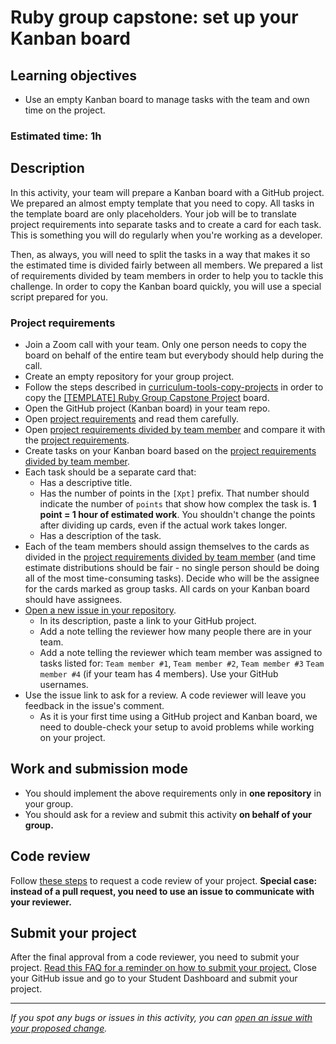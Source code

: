 # Ruby group capstone: set up your Kanban board

## Learning objectives
- Use an empty Kanban board to manage tasks with the team and own time on the project.

### Estimated time: 1h

## Description

In this activity, your team will prepare a Kanban board with a GitHub project. We prepared an almost empty template that you need to copy.
All tasks in the template board are only placeholders. Your job will be to translate project requirements into separate tasks and to create a card for each task.
This is something you will do regularly when you're working as a developer.

Then, as always, you will need to split the tasks in a way that makes it so the estimated time is divided fairly between all members.
We prepared a list of requirements divided by team members in order to help you to tackle this challenge.
In order to copy the Kanban board quickly, you will use a special script prepared for you.

### Project requirements

- Join a Zoom call with your team. Only one person needs to copy the board on behalf of the entire team but everybody should help during the call.
- Create an empty repository for your group project.
- Follow the steps described in [curriculum-tools-copy-projects](https://github.com/microverseinc/curriculum-tools-copy-projects) in order to copy the [[TEMPLATE] Ruby Group Capstone Project](https://github.com/microverseinc/curriculum-ruby/projects/1) board.
- Open the GitHub project (Kanban board) in your team repo.
- Open [project requirements](./catalog_of_my_things.md) and read them carefully.
- Open [project requirements divided by team member](./catalog_of_my_things_divided.md) and compare it with the [project requirements](./catalog_of_my_things.md).
- Create tasks on your Kanban board based on the [project requirements divided by team member](./catalog_of_my_things_divided.md).
- Each task should be a separate card that:
    - Has a descriptive title.
    - Has the number of points in the `[Xpt]` prefix. That number should indicate the number of `points` that show how complex the task is. **1 point = 1 hour of estimated work**. You shouldn't change the points after dividing up cards, even if the actual work takes longer.
    - Has a description of the task.
- Each of the team members should assign themselves to the cards as divided in the [project requirements divided by team member](./catalog_of_my_things_divided.md) (and time estimate distributions should be fair - no single person should be doing all of the most time-consuming tasks). Decide who will be the assignee for the cards marked as group tasks. All cards on your Kanban board should have assignees.
- [Open a new issue in your repository](https://docs.github.com/en/issues/tracking-your-work-with-issues/creating-an-issue).
    - In its description, paste a link to your GitHub project.
    - Add a note telling the reviewer how many people there are in your team.
    - Add a note telling the reviewer which team member was assigned to tasks listed for: `Team member #1`, `Team member #2`, `Team member #3`  `Team member #4` (if your team has 4 members). Use your GitHub usernames.
- Use the issue link to ask for a review. A code reviewer will leave you feedback in the issue's comment.
    - As it is your first time using a GitHub project and Kanban board, we need to double-check your setup to avoid problems while working on your project.

## Work and submission mode

- You should implement the above requirements only in **one repository** in your group.
- You should ask for a review and submit this activity **on behalf of your group.**

## Code review

Follow [these steps](https://github.com/microverseinc/curriculum-transversal-skills/blob/main/code-review/articles/how_to_ask_for_a_code_review.md) to request a code review of your project.
**Special case: instead of a pull request, you need to use an issue to communicate with your reviewer.**

## Submit your project

After the final approval from a code reviewer, you need to submit your project.
[Read this FAQ for a reminder on how to submit your project.](https://microverse.zendesk.com/hc/en-us/articles/360061344234)
Close your GitHub issue and go to your Student Dashboard and submit your project.

------

_If you spot any bugs or issues in this activity, you can [open an issue with your proposed change](https://github.com/microverseinc/curriculum-transversal-skills/blob/main/git-github/articles/open_issue.md)._
